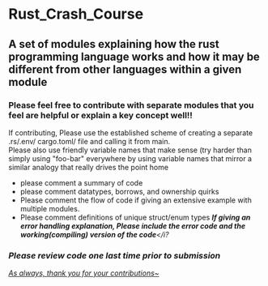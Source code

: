 # Rust_Crash_Course
## A set of modules explaining how the rust programming language works and how it may be different from other languages within a given module

### Please feel free to contribute with separate modules that you feel are helpful or explain a key concept well!! 

If contributing, Please use the established scheme of creating a separate .rs/.env/ cargo.toml/ file and calling it from main. <br>
Please also use friendly variable names that make sense (try harder than simply using "foo-bar" everywhere by using variable names
that mirror a similar analogy that really drives the point home<br>
 - please comment a summary of code 
 - please comment datatypes, borrows, and ownership quirks
 - Please comment the flow of code if giving an extensive example with multiple modules. 
 - Please comment definitions of unique struct/enum types
<i>**If giving an error handling explanation, Please include the error code and the working(compiling) version of the code**</i?
### <b><i>Please review code one last time prior to submission</i></b>

<u>As always, thank you for your contributions~</u>
